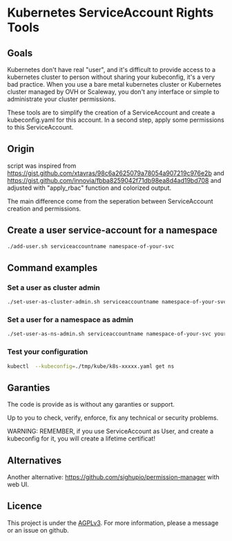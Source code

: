 # Kubernetes ServiceAccount Rights Tools

## Goals

Kubernetes don't have real "user", and it's difficult to provide access to a kubernetes cluster to person without sharing your kubeconfig, it's a very bad practice.
When you use a bare metal kubernetes cluster or Kubernetes cluster managed by OVH or Scaleway, you don't any interface or simple to administrate your cluster permissions.

These tools are to simplify the creation of a ServiceAccount and create a kubeconfig.yaml for this account.
In a second step, apply some permissions to this ServiceAccount.
## Origin

script was inspired from https://gist.github.com/xtavras/98c6a2625079a78054a907219c976e2b and https://gist.github.com/innovia/fbba8259042f71db98ea8d4ad19bd708 and adjusted with "apply_rbac" function and colorized output.

The main difference come from the seperation between ServiceAccount creation and permissions.

## Create a user service-account for a namespace

```sh
./add-user.sh serviceaccountname namespace-of-your-svc
```

## Command examples

### Set a user  as cluster admin

```sh
./set-user-as-cluster-admin.sh serviceaccountname namespace-of-your-svc
```

### Set a user for a namespace as admin

```sh
./set-user-as-ns-admin.sh serviceaccountname namespace-of-your-svc your-targeted-namespace
```

### Test your configuration

```sh
kubectl  --kubeconfig=./tmp/kube/k8s-xxxxx.yaml get ns
```

## Garanties

The code is provide as is without any garanties or support.

Up to you to check, verify, enforce, fix any technical or security problems.

WARNING: REMEMBER, if you use ServiceAccount as User, and create a kubeconfig for it, you will create a lifetime certificat!

## Alternatives

Another alternative: https://github.com/sighupio/permission-manager with web UI.

## Licence

This project is under the [AGPLv3](./LICENSE).
For more information, please a message or an issue on github.
